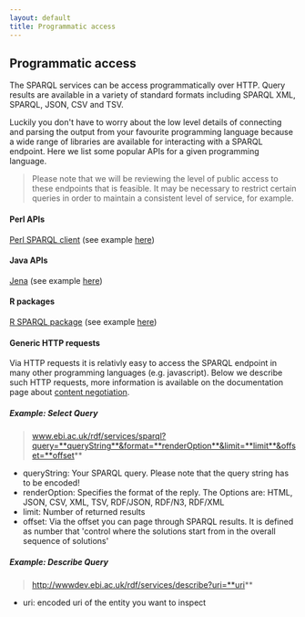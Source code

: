 ```yaml
---
layout: default
title: Programmatic access
---
```

## Programmatic access

The SPARQL services can be access programmatically over HTTP. Query results are available in a variety of standard formats including SPARQL XML, SPARQL, JSON, CSV and TSV.

Luckily you don't have to worry about the low level details of connecting and parsing the output from your favourite programming language because a wide range of libraries are available for interacting with a SPARQL endpoint. Here we list some popular APIs for a given programming language.

>Please note that we will be reviewing the level of public access to these endpoints that is feasible. It may be necessary to restrict certain queries in order to maintain a consistent level of service, for example.

#### Perl APIs

[Perl SPARQL client](https://github.com/swh/Perl-SPARQL-client-library) (see example [here](/rdf/static/pearl_example.txt))

#### Java APIs

[Jena](http://jena.apache.org/) (see example [here](/rdf/static/jena_example.txt))

#### R packages
[R SPARQL package](https://cran.r-project.org/web/packages/SPARQL/) (see example [here](/rdf/static/r_example.txt))

#### Generic HTTP requests
Via HTTP requests it is relativly easy to access the SPARQL endpoint in many other programming languages (e.g. javascript). Below we describe such HTTP requests, more information is available on the documentation page about [content negotiation](/rdf/documentation/contentNegotiation).

##### Example: Select Query
>www.ebi.ac.uk/rdf/services/sparql?query=**queryString**&format=**renderOption**&limit=**limit**&offset=**offset**

* queryString: Your SPARQL query. Please note that the query string has to be encoded!
* renderOption: Specifies the format of the reply. The Options are: HTML, JSON, CSV, XML, TSV, RDF/JSON, RDF/N3, RDF/XML
* limit: Number of returned results
* offset: Via the offset you can page through SPARQL results. It is defined as number that 'control where the solutions start from in the overall sequence of solutions'

##### Example: Describe Query
>http://wwwdev.ebi.ac.uk/rdf/services/describe?uri=**uri**

* uri: encoded uri of the entity you want to inspect
